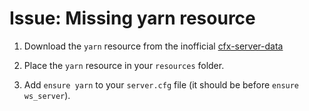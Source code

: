 # Issue: Missing yarn resource

1. Download the `yarn` resource from the inofficial [cfx-server-data](https://github.com/bitpredator/cfx-server-data/tree/master/resources/%5Bsystem%5D/%5Bbuilders%5D)

2. Place the `yarn` resource in your `resources` folder.

3. Add `ensure yarn` to your `server.cfg` file (it should be before `ensure ws_server`).

